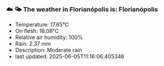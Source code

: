 ### ☁️ 🌤️  The weather in Florianópolis is: Florianópolis

- Temperature: 17.65°C
- On flesh: 18.08°C
- Relative air humidity: 100%
- Rain: 2.37 mm
- Description: Moderate rain
- last updated: 2025-06-05T11:16:06.405346
